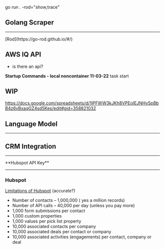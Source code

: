 go run . -rod="show,trace"

## Golang Scraper

<hr>
[Rod](https://go-rod.github.io/#/)

## AWS IQ API

- is there an api?

**Startup Commands - local noncontainer 11-03-22**
task start

## WIP

https://docs.google.com/spreadsheets/d/1IPFWW3kJKh8VPEoIEJNHvSpBbB4z6vBxaqGZ4sd5Kes/edit#gid=358821032

## Language Model

<hr>

## CRM Integration

<hr>
**Hubspot API Key**
<hr>

### Hubspot

[Limitations of Hubspot](https://techsmartboss.com/blog/top-things-you-should-know-about-the-limitations-of-hubspot-crm-with-workarounds/) (accurate?)

- Number of contacts – 1,000,000 ( yes a million records)
- Number of API calls – 40,000 per day (unless you pay more)
- 1,000 form submissions per contact
- 1,000 custom properties
- 1,000 values per pick list property
- 10,000 associated contacts per company
- 10,000 associated deals per contact or company
- 10,000 associated activities (engagements) per contact, company or deal

